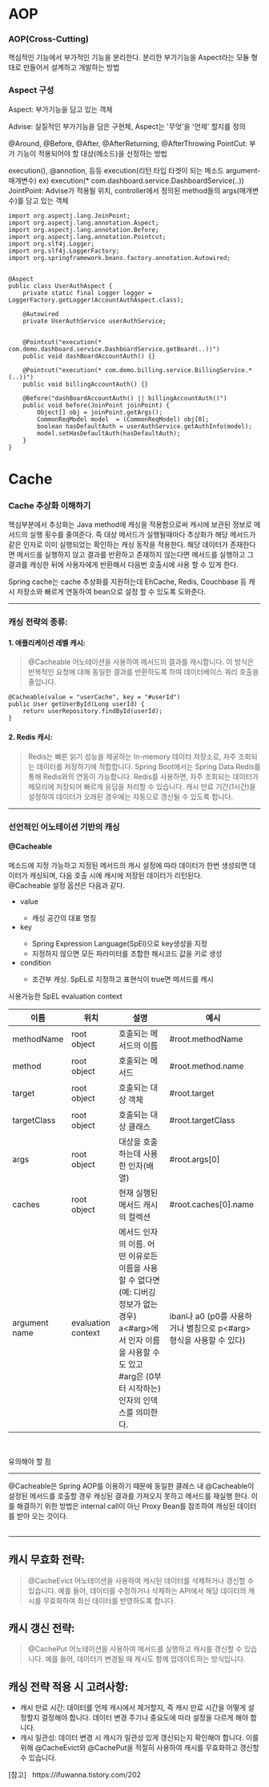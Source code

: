 # **AOP**
### AOP(Cross-Cutting)

핵심적인 기능에서 부가적인 기능을 분리한다. 분리한 부가기능을 Aspect라는 모듈 형태로 만들어서 설계하고 개발하는 방법


### Aspect 구성

Aspect: 부가기능을 담고 있는 객체

Advise: 실질적인 부가기능을 담은 구현체, Aspect는 '무엇'을 '언제' 할지를 정의

@Around, @Before, @After, @AfterReturning, @AfterThrowing
PointCut: 부가 기능이 적용되어야 할 대상(메소드)을 선정하는 방법

execution(), @annotion, 등등
execution(리턴 타입  타겟이 되는 메소드  argument-매개변수)
ex) execution(* com.dashboard.service.DashboardService(..))
JointPoint: Advise가 적용될 위치, controller에서 정의된 method들의 args(매개변수)를 담고 있는 객체


```
import org.aspectj.lang.JoinPoint;
import org.aspectj.lang.annotation.Aspect;
import org.aspectj.lang.annotation.Before;
import org.aspectj.lang.annotation.Pointcut;
import org.slf4j.Logger;
import org.slf4j.LoggerFactory;
import org.springframework.beans.factory.annotation.Autowired;


@Aspect
public class UserAuthAspect {
    private static final Logger logger = LoggerFactory.getLogger(AccountAuthAspect.class);

    @Autowired
    private UserAuthService userAuthService;


    @Pointcut("execution(* com.demo.dashboard.service.DashboardService.getBoard(..))")
    public void dashBoardAccountAuth() {}

    @Pointcut("execution(* com.demo.billing.service.BillingService.*(..))")
    public void billingAccountAuth() {}

    @Before("dashBoardAccountAuth() || billingAccountAuth()")
    public void before(JoinPoint joinPoint) {
        Object[] obj = joinPoint.getArgs();
        CommonReqModel model  = (CommonReqModel) obj[0];
        boolean hasDefaultAuth = userAuthService.getAuthInfo(model);
        model.setHasDefaultAuth(hasDefaultAuth);
    }
}
```

# **Cache**
<h3 data-original-attrs="{&quot;style&quot;:&quot;&quot;}" style="text-align: left;">Cache 추상화 이해하기</h3><p>핵심부분에서 추상화는 Java method에 캐싱을 적용함으로써 캐시에 보관된 정보로 메서드의 실행 횟수를 줄여준다. 즉 대상 메서드가 실행될때마다 추상화가 해당 메서드가 같은 인자로 이미 실행되었는 확인하는 캐싱 동작을 적용한다. 해당 데이터가 존재한다면 메서드를 실행하지 않고 결과를 반환하고 존재하지 않는다면 메서드를 실행하고 그 결과를 캐싱한 뒤에 사용자에게 반환해서 다음번 호출시에 사용 할 수 있게 한다.</p><p>Spring cache는 cache 추상화를 지원하는데 EhCache, Redis, Couchbase 등 캐시 저장소와 빠르게 연동하여 bean으로 설정 할 수 있도록 도와준다.</p>

***

### 캐싱 전략의 종류:
#### 1. 애플리케이션 레벨 캐시:
> @Cacheable 어노테이션을 사용하여 메서드의 결과를 캐시합니다. 이 방식은 반복적인 요청에 대해 동일한 결과를 반환하도록 하여 데이터베이스 쿼리 호출을 줄입니다.

```
@Cacheable(value = "userCache", key = "#userId")
public User getUserById(Long userId) {
    return userRepository.findById(userId);
}

```

#### 2. Redis 캐시:
> Redis는 빠른 읽기 성능을 제공하는 In-memory 데이터 저장소로, 자주 조회되는 데이터를 저장하기에 적합합니다. Spring Boot에서는 Spring Data Redis를 통해 Redis와의 연동이 가능합니다. 
Redis를 사용하면, 자주 조회되는 데이터가 메모리에 저장되어 빠르게 응답을 처리할 수 있습니다. 캐시 만료 기간(1시간)을 설정하여 데이터가 오래된 경우에는 자동으로 갱신될 수 있도록 합니다.

***

<h3 data-original-attrs="{&quot;style&quot;:&quot;&quot;}" style="text-align: left;">선언적인 어노테이션 기반의 캐싱</h3><h4 data-original-attrs="{&quot;style&quot;:&quot;&quot;}" style="text-align: left;">@Cacheable </h4><div>메소드에 지정 가능하고 지정된 메서드의 캐시 설정에 따라 데이터가 한번 생성되면 데이터가 캐싱되며, 다음 호출 시에 캐시에 저장된 데이터가 리턴된다.</div><div>@Cacheable 설정 옵션은 다음과 같다.</div><div><ul data-original-attrs="{&quot;style&quot;:&quot;&quot;}" style="text-align: left;"><li>value</li><ul><li>캐싱 공간의 대표 명칭</li></ul><li>key</li><ul><li>Spring Expression Language(SpEl)으로 key생성을 지정 </li><li>지정하지 않으면 모든 파라미터를 조합한 해시코드 값을 키로 생성</li></ul><li>condition</li><ul><li>조건부 캐싱. SpEL로 지정하고 표현식이 true면 메서드를 캐시</li></ul></ul><div>사용가능한 SpEL evaluation context</div></div><div>

이름 | 위치 | 설명 | 예시
-- | -- | -- | --
methodName | root object | 호출되는 메서드의 이름 | #root.methodName
method | root object | 호출되는 메서드 | #root.method.name
target | root object | 호출되는 대상 객체 | #root.target
targetClass | root object | 호출되는 대상 클래스 | #root.targetClass
args | root object | 대상을 호출하는데 사용한 인자(배열) | #root.args[0]
caches | root object | 현재 실행된 메서드 캐시의 컬렉션 | #root.caches[0].name
argument name | evaluation context | 메서드 인자의 이름. 어떤 이유로든 이름을 사용할 수 없다면(예: 디버깅 정보가 없는 경우) a<#arg>에서 인자 이름을 사용할 수도 있고 #arg은 (0부터 시작하는) 인자의 인덱스를 의미한다. | iban나 a0 (p0를 사용하거나 별칭으로 p<#arg> 형식을 사용할 수 있다)

<p><br></p><p>유의해야 할 점</p></div><font data-keep-original-tag="false"><hr class="more">@Cacheable은 Spring AOP를 이용하기 때문에 동일한 클래스 내 @Cacheable이 설정된 메서드를 호출할 경우 캐싱된 결과를 가져오지 못하고 메서드를 재실행 한다. 이를 해결하기 위한 방법은 internal call이 아닌 Proxy Bean를 참조하여 캐싱된 데이터를 받아 오는 것이다.</font><div><br></div>


***

## 캐시 무효화 전략:
> @CacheEvict 어노테이션을 사용하여 캐시된 데이터를 삭제하거나 갱신할 수 있습니다. 예를 들어, 데이터를 수정하거나 삭제하는 API에서 해당 데이터의 캐시를 무효화하여 최신 데이터를 반영하도록 합니다.
## 캐시 갱신 전략:
> @CachePut 어노테이션을 사용하여 메서드를 실행하고 캐시를 갱신할 수 있습니다. 예를 들어, 데이터가 변경될 때 캐시도 함께 업데이트하는 방식입니다.

## 캐싱 전략 적용 시 고려사항:
* 캐시 만료 시간: 데이터를 언제 캐시에서 제거할지, 즉 캐시 만료 시간을 어떻게 설정할지 결정해야 합니다. 데이터 변경 주기나 중요도에 따라 설정을 다르게 해야 합니다.
* 캐시 일관성: 데이터 변경 시 캐시가 일관성 있게 갱신되는지 확인해야 합니다. 이를 위해 @CacheEvict와 @CachePut을 적절히 사용하여 캐시를 무효화하고 갱신할 수 있습니다.



<div>[참고]   https://ifuwanna.tistory.com/202<br><p></p><br><div><br><br></div><div><br></div><div><br></div><div><br></div><div><br></div><br><div><br></div><div><br></div><div><br></div><div><br></div><div><br></div><div><br></div><div><br style="color: rgb(0, 0, 0); font-family: Times; font-size: medium; font-style: normal; font-variant-ligatures: normal; font-variant-caps: normal; font-weight: 400; letter-spacing: normal; orphans: 2; text-align: left; text-indent: 0px; text-transform: none; widows: 2; word-spacing: 0px; -webkit-text-stroke-width: 0px; white-space: normal; text-decoration-thickness: initial; text-decoration-style: initial; text-decoration-color: initial;">